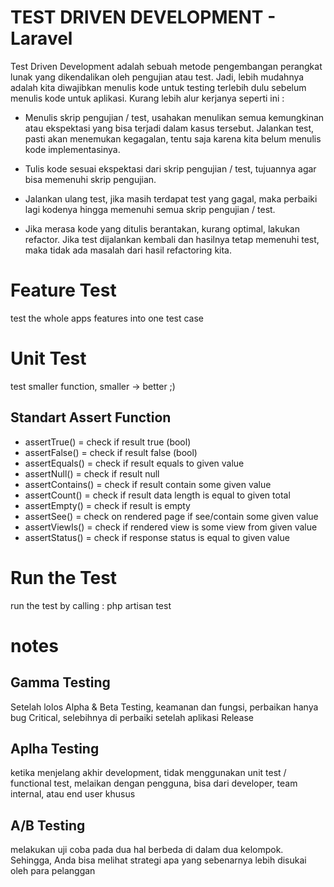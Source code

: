 # TEST DRIVEN DEVELOPMENT - Laravel
Test Driven Development adalah sebuah metode pengembangan perangkat lunak yang dikendalikan oleh pengujian atau test.
Jadi, lebih mudahnya adalah kita diwajibkan menulis kode untuk testing terlebih dulu sebelum menulis kode untuk aplikasi. Kurang lebih alur kerjanya seperti ini :

- Menulis skrip pengujian / test, usahakan menulikan semua kemungkinan atau ekspektasi yang bisa terjadi dalam kasus tersebut.
Jalankan test, pasti akan menemukan kegagalan, tentu saja karena kita belum menulis kode implementasinya.

- Tulis kode sesuai ekspektasi dari skrip pengujian / test, tujuannya agar bisa memenuhi skrip pengujian.

- Jalankan ulang test, jika masih terdapat test yang gagal, maka perbaiki lagi kodenya hingga memenuhi semua skrip pengujian / test.

- Jika merasa kode yang ditulis berantakan, kurang optimal, lakukan refactor. Jika test dijalankan kembali dan hasilnya tetap memenuhi test, maka tidak ada masalah dari hasil refactoring kita.

# Feature Test
test the whole apps features into one test case

# Unit Test
test smaller function, smaller -> better ;)

## Standart Assert Function
- assertTrue()        = check if result true (bool)
- assertFalse()       = check if result false (bool)
- assertEquals()      = check if result equals to given value
- assertNull()        = check if result null
- assertContains()    = check if result contain some given value
- assertCount()       = check if result data length is equal to given total
- assertEmpty()       = check if result is empty
- assertSee()         = check on rendered page if see/contain some given value
- assertViewIs()      = check if rendered view is some view from given value
- assertStatus()      = check if response status is equal to given value 

# Run the Test
run the test by calling : php artisan test

# notes 
## Gamma Testing
Setelah lolos Alpha & Beta Testing, keamanan dan fungsi, perbaikan hanya bug Critical, selebihnya di perbaiki setelah aplikasi Release

## Aplha Testing
ketika menjelang akhir development, tidak menggunakan unit test / functional test, melaikan dengan pengguna, bisa dari developer, team internal, atau end user khusus

## A/B Testing
melakukan uji coba pada dua hal berbeda di dalam dua kelompok. Sehingga, Anda bisa melihat strategi apa yang sebenarnya lebih disukai oleh para pelanggan